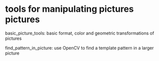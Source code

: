 tools for manipulating pictures pictures
=======================================

basic_picture_tools:   basic format, color and geometric transformations of pictures

find_pattern_in_picture: use OpenCV to find a template pattern in a larger picture
